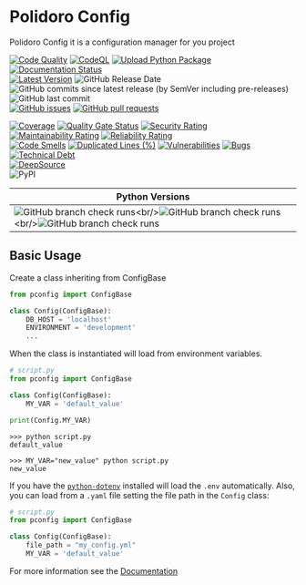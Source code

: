 # Polidoro Config

Polidoro Config it is a configuration manager for you project

[![Code Quality](https://github.com/heitorpolidoro/polidoro-config/actions/workflows/code_quality.yml/badge.svg)](https://github.com/heitorpolidoro/polidoro-config/actions/workflows/code_quality.yml)
[![CodeQL](https://github.com/heitorpolidoro/polidoro-config/actions/workflows/github-code-scanning/codeql/badge.svg)](https://github.com/heitorpolidoro/polidoro-config/actions/workflows/github-code-scanning/codeql)
[![Upload Python Package](https://github.com/heitorpolidoro/polidoro-config/actions/workflows/pypi-publish.yml/badge.svg)](https://github.com/heitorpolidoro/polidoro-config/actions/workflows/pypi-publish.yml)
[![Documentation Status](https://readthedocs.org/projects/polidoro-config/badge/?version=latest)](https://polidoro-config.readthedocs.io/en/latest/?badge=latest)
</br>
[![Latest Version](https://img.shields.io/github/v/release/heitorpolidoro/polidoro-config?label=Latest%20Version)](https://github.com/heitorpolidoro/polidoro-config/releases/latest)
![GitHub Release Date](https://img.shields.io/github/release-date/heitorpolidoro/polidoro-config)
</br>
![GitHub commits since latest release (by SemVer including pre-releases)](https://img.shields.io/github/commits-since/heitorpolidoro/polidoro-config/latest)
![GitHub last commit](https://img.shields.io/github/last-commit/heitorpolidoro/polidoro-config)
</br>
[![GitHub issues](https://img.shields.io/github/issues/heitorpolidoro/polidoro-config)](https://github.com/heitorpolidoro/polidoro-config/issues)
[![GitHub pull requests](https://img.shields.io/github/issues-pr/heitorpolidoro/polidoro-config)](https://github.com/heitorpolidoro/polidoro-config/pulls)

[![Coverage](https://sonarcloud.io/api/project_badges/measure?project=heitorpolidoro_polidoro-config&metric=coverage)](https://sonarcloud.io/summary/new_code?id=heitorpolidoro_polidoro-config)
[![Quality Gate Status](https://sonarcloud.io/api/project_badges/measure?project=heitorpolidoro_polidoro-config&metric=alert_status)](https://sonarcloud.io/summary/new_code?id=heitorpolidoro_polidoro-config)
[![Security Rating](https://sonarcloud.io/api/project_badges/measure?project=heitorpolidoro_polidoro-config&metric=security_rating)](https://sonarcloud.io/summary/new_code?id=heitorpolidoro_polidoro-config)
[![Maintainability Rating](https://sonarcloud.io/api/project_badges/measure?project=heitorpolidoro_polidoro-config&metric=sqale_rating)](https://sonarcloud.io/summary/new_code?id=heitorpolidoro_polidoro-config)
[![Reliability Rating](https://sonarcloud.io/api/project_badges/measure?project=heitorpolidoro_polidoro-config&metric=reliability_rating)](https://sonarcloud.io/summary/new_code?id=heitorpolidoro_polidoro-config)
</br>
[![Code Smells](https://sonarcloud.io/api/project_badges/measure?project=heitorpolidoro_polidoro-config&metric=code_smells)](https://sonarcloud.io/summary/new_code?id=heitorpolidoro_polidoro-config)
[![Duplicated Lines (%)](https://sonarcloud.io/api/project_badges/measure?project=heitorpolidoro_polidoro-config&metric=duplicated_lines_density)](https://sonarcloud.io/summary/new_code?id=heitorpolidoro_polidoro-config)
[![Vulnerabilities](https://sonarcloud.io/api/project_badges/measure?project=heitorpolidoro_polidoro-config&metric=vulnerabilities)](https://sonarcloud.io/summary/new_code?id=heitorpolidoro_polidoro-config)
[![Bugs](https://sonarcloud.io/api/project_badges/measure?project=heitorpolidoro_polidoro-config&metric=bugs)](https://sonarcloud.io/summary/new_code?id=heitorpolidoro_polidoro-config)
[![Technical Debt](https://sonarcloud.io/api/project_badges/measure?project=heitorpolidoro_polidoro-config&metric=sqale_index)](https://sonarcloud.io/summary/new_code?id=heitorpolidoro_polidoro-config)
</br>
[![DeepSource](https://app.deepsource.com/gh/heitorpolidoro/polidoro-config.svg/?label=active+issues&show_trend=true&token=hZuHoQ-gd4kIPgNuSX0X_QT2)](https://app.deepsource.com/gh/heitorpolidoro/polidoro-config/)
</br>
![PyPI](https://img.shields.io/pypi/v/polidoro-config?label=PyPi%20package)

| Python Versions                                                                                                                                                                                                                                                                                                                                                                                                                                                                                                                                                     |
|---------------------------------------------------------------------------------------------------------------------------------------------------------------------------------------------------------------------------------------------------------------------------------------------------------------------------------------------------------------------------------------------------------------------------------------------------------------------------------------------------------------------------------------------------------------------|
| ![GitHub branch check runs](https://img.shields.io/github/check-runs/heitorpolidoro/polidoro-config/master?nameFilter=Code%20Quality%20%2F%20Tests%20(3.10)&logo=python&label=3.10)<br/>![GitHub branch check runs](https://img.shields.io/github/check-runs/heitorpolidoro/polidoro-config/master?nameFilter=Code%20Quality%20%2F%20Tests%20(3.11)&logo=python&label=3.11)<br/>![GitHub branch check runs](https://img.shields.io/github/check-runs/heitorpolidoro/polidoro-config/master?nameFilter=Code%20Quality%20%2F%20Tests%20(3.12)&logo=python&label=3.12) |

## Basic Usage

Create a class inheriting from ConfigBase

```python
from pconfig import ConfigBase

class Config(ConfigBase):
	DB_HOST = 'localhost'
	ENVIRONMENT = 'development'
	...
```

When the class is instantiated will load from environment variables.

```python
# script.py
from pconfig import ConfigBase

class Config(ConfigBase):
	MY_VAR = 'default_value'

print(Config.MY_VAR)
```

```shell
>>> python script.py
default_value

>>> MY_VAR="new_value" python script.py
new_value
```

If you have the [`python-dotenv`](https://pypi.org/project/python-dotenv/) installed will load the `.env` automatically.
Also, you can load from a `.yaml` file setting the file path in the `Config` class:
```python
# script.py
from pconfig import ConfigBase

class Config(ConfigBase):
	file_path = "my_config.yml"
	MY_VAR = 'default_value'

```

For more information see the [Documentation](https://polidoro-config.readthedocs.io/)

